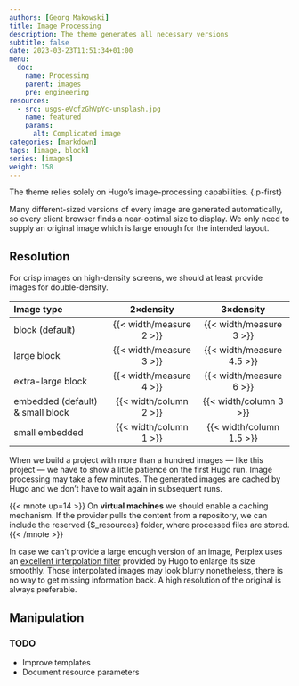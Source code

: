 ```yaml
---
authors: [Georg Makowski]
title: Image Processing
description: The theme generates all necessary versions 
subtitle: false
date: 2023-03-23T11:51:34+01:00 
menu:
  doc:
    name: Processing
    parent: images
    pre: engineering
resources:
  - src: usgs-eVcfzGhVpYc-unsplash.jpg
    name: featured
    params:
      alt: Complicated image
categories: [markdown]
tags: [image, block]
series: [images]
weight: 158
---
```


The theme relies solely on Hugo’s image-processing capabilities.
{.p-first}
<!--more-->

Many different-sized versions of every image are generated automatically, so every client browser finds a near-optimal size to display. We only need to supply an original image which is large enough for the intended layout.

## Resolution

For crisp images on high-density screens, we should at least provide images for double-density.

| Image type | 2&times;density | 3&times;density |
|:-----------|:-------:|:-----:|
| block (default) | {{< width/measure 2 >}} | {{< width/measure 3 >}} |
| large block | {{< width/measure 3 >}} | {{< width/measure 4.5 >}} |
| extra-large block | {{< width/measure 4 >}} | {{< width/measure 6 >}} |
| embedded (default) \& small block | {{< width/column 2 >}} | {{< width/column 3 >}} |
| small embedded | {{< width/column 1 >}} | {{< width/column 1.5 >}} |

When we build a project with more than a hundred images — like this project — we have to show a little patience on the first Hugo run. Image processing may take a few minutes. The generated images are cached by Hugo and we don’t have to wait again in subsequent runs.

{{< mnote up=14 >}}
On **virtual machines** we should enable a caching mechanism. If the provider pulls the content from a repository, we can include the reserved {$_resources} folder, where processed files are stored.
{{< /mnote >}}

In case we can’t provide a large enough version of an image, Perplex uses an [excellent interpolation filter][filter] provided by Hugo to enlarge its size smoothly. Those interpolated images may look blurry nonetheless, there is no way to get missing information back. A high resolution of the original is always preferable.

## Manipulation

### TODO

- Improve templates
- Document resource parameters


[filter]: https://gohugo.io/content-management/image-processing/#resampling-filter
